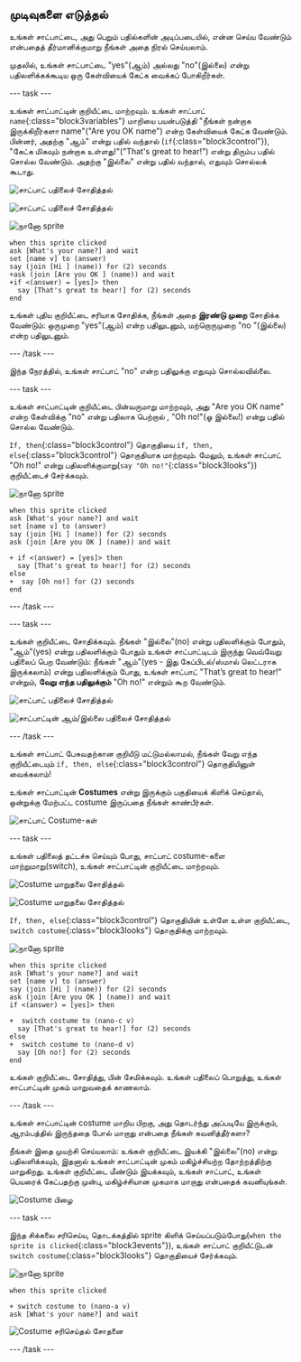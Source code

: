 ## முடிவுகளை எடுத்தல்

உங்கள் சாட்பாட்டை, அது பெறும் பதில்களின் அடிப்படையில், என்ன செய்ய வேண்டும் என்பதைத் தீர்மானிக்குமாறு நீங்கள் அதை நிரல் செய்யலாம்.

முதலில், உங்கள் சாட்பாட்டை "yes"(ஆம்) அல்லது "no"(இல்லை) என்று பதிலளிக்கக்கூடிய ஒரு கேள்வியைக் கேட்க வைக்கப் போகிறீர்கள்.

--- task ---

உங்கள் சாட்பாட்டின் குறியீட்டை மாற்றவும். உங்கள் சாட்பாட் `name`{:class="block3variables"} மாறியை பயன்படுத்தி "நீங்கள் நன்றாக இருக்கிறீர்களா name"("Are you OK name") என்ற கேள்வியைக் கேட்க வேண்டும். பின்னர், அதற்கு "ஆம்" என்று பதில் வந்தால் (`if`{:class="block3control"}), "கேட்க மிகவும் நன்றாக உள்ளது!"("That's great to hear!") என்று திரும்ப பதில் சொல்ல வேண்டும். அதற்கு "இல்லை" என்று பதில் வந்தால், எதுவும் சொல்லக் கூடாது.

![சாட்பாட் பதிலைச் சோதித்தல்](images/chatbot-if-test1-annotated.png)

![சாட்பாட் பதிலைச் சோதித்தல்](images/chatbot-if-test2.png)

![நானோ sprite](images/nano-sprite.png)

```blocks3
when this sprite clicked
ask [What's your name?] and wait
set [name v] to (answer)
say (join [Hi ] (name)) for (2) seconds
+ask (join [Are you OK ] (name)) and wait
+if <(answer) = [yes]> then 
  say [That's great to hear!] for (2) seconds
end
```

உங்கள் புதிய குறியீட்டை சரியாக சோதிக்க, நீங்கள் அதை **இரண்டு முறை** சோதிக்க வேண்டும்: ஒருமுறை "yes"(ஆம்) என்ற பதிலுடனும், மற்றொருமுறை "no "(இல்லை) என்ற பதிலுடனும்.

--- /task ---

இந்த நேரத்தில், உங்கள் சாட்பாட் "no" என்ற பதிலுக்கு எதுவும் சொல்லவில்லை.

--- task ---

உங்கள் சாட்பாட்டின் குறியீட்டை பின்வருமாறு மாற்றவும், அது "Are you OK name" என்ற கேள்விக்கு "no" என்று பதிலாக பெற்றால் , "Oh no!"(ஓ இல்லை!) என்று பதில் சொல்ல வேண்டும்.

`If, then`{:class="block3control"} தொகுதியை `if, then, else`{:class="block3control"} தொகுதியாக மாற்றவும். மேலும், உங்கள் சாட்பாட் "Oh no!" என்று பதிலளிக்குமாறு(`say "Oh no!"`{:class="block3looks"}) குறியீட்டைச் சேர்க்கவும். 

![நானோ sprite](images/nano-sprite.png)

```blocks3
when this sprite clicked
ask [What's your name?] and wait
set [name v] to (answer)
say (join [Hi ] (name)) for (2) seconds
ask (join [Are you OK ] (name)) and wait

+ if <(answer) = [yes]> then 
  say [That's great to hear!] for (2) seconds
else 
+  say [Oh no!] for (2) seconds
end
```

--- /task ---

--- task ---

உங்கள் குறியீட்டை சோதிக்கவும். நீங்கள் "இல்லை"(no) என்று பதிலளிக்கும் போதும், "ஆம்"(yes) என்று பதிலளிக்கும் போதும் உங்கள் சாட்பாட்டிடம் இருந்து வெவ்வேறு பதிலைப் பெற வேண்டும்: நீங்கள் "ஆம்"(yes - இது கேப்பிடல்/ஸ்மால் லெட்டராக இருக்கலாம்) என்று பதிலளிக்கும் போது, உங்கள் சாட்பாட் "That’s great to hear!" என்றும், **வேறு எந்த பதிலுக்கும்** "Oh no!" என்றும் கூற வேண்டும்.

![சாட்பாட் பதிலைச் சோதித்தல்](images/chatbot-if-test2.png)

![சாட்பாட்டின் ஆம்/இல்லை பதிலைச் சோதித்தல்](images/chatbot-if-else-test.png)

--- /task ---

உங்கள் சாட்பாட் பேசுவதற்கான குறியீடு மட்டுமல்லாமல், நீங்கள் வேறு எந்த குறியீட்டையும் `if, then, else`{:class="block3control"} தொகுதியினுள் வைக்கலாம்!

உங்கள் சாட்பாட்டின் **Costumes** என்று இருக்கும் பகுதியைக் கிளிக் செய்தால், ஒன்றுக்கு மேற்பட்ட costume இருப்பதை நீங்கள் காண்பீர்கள்.

![சாட்பாட் Costume-கள்](images/chatbot-costume-view-annotated.png)

--- task ---

உங்கள் பதிலைத் தட்டச்சு செய்யும் போது, சாட்பாட் costume-களை மாற்றுமாறு(switch), உங்கள் சாட்பாட்டின் குறியீட்டை மாற்றவும்.

![Costume மாறுதலை சோதித்தல்](images/chatbot-costume-test1.png)

![Costume மாறுதலை சோதித்தல்](images/chatbot-costume-test2.png)

`If, then, else`{:class="block3control"} தொகுதியின் உள்ளே உள்ள குறியீட்டை, `switch costume`{:class="block3looks"} தொகுதிக்கு மாற்றவும்.

![நானோ sprite](images/nano-sprite.png)

```blocks3
when this sprite clicked
ask [What's your name?] and wait
set [name v] to (answer)
say (join [Hi ] (name)) for (2) seconds
ask (join [Are you OK ] (name)) and wait
if <(answer) = [yes]> then 

+  switch costume to (nano-c v)
  say [That's great to hear!] for (2) seconds
else 
+  switch costume to (nano-d v)
  say [Oh no!] for (2) seconds
end
```

உங்கள் குறியீட்டை சோதித்து, பின் சேமிக்கவும். உங்கள் பதிலைப் பொறுத்து, உங்கள் சாட்பாட்டின் முகம் மாறுவதைக் காணலாம்.

--- /task ---

உங்கள் சாட்பாட்டின் costume மாறிய பிறகு, அது தொடர்ந்து அப்படியே இருக்கும், ஆரம்பத்தில் இருந்ததை போல் மாறாது என்பதை நீங்கள் கவனித்தீர்களா?

நீங்கள் இதை முயற்சி செய்யலாம்: உங்கள் குறியீட்டை இயக்கி "இல்லை"(no) என்று பதிலளிக்கவும், இதனால் உங்கள் சாட்பாட்டின் முகம் மகிழ்ச்சியற்ற தோற்றத்திற்கு மாறுகிறது. உங்கள் குறியீட்டை மீண்டும் இயக்கவும், உங்கள் சாட்பாட், உங்கள் பெயரைக் கேட்பதற்கு முன்பு, மகிழ்ச்சியான முகமாக மாறாது என்பதைக் கவனியுங்கள்.

![Costume பிழை](images/chatbot-costume-bug-test.png)

--- task ---

இந்த சிக்கலை சரிசெய்ய, தொடக்கத்தில் sprite கிளிக் செய்யப்படும்போது(`when the sprite is clicked`{:class="block3events"}), உங்கள் சாட்பாட் குறியீட்டுடன் `switch costume`{:class="block3looks"} தொகுதியைச் சேர்க்கவும்.

![நானோ sprite](images/nano-sprite.png)

```blocks3
when this sprite clicked

+ switch costume to (nano-a v)
ask [What's your name?] and wait
```

![Costume சரிசெய்தல் சோதனை](images/chatbot-costume-fix-test.png)

--- /task ---